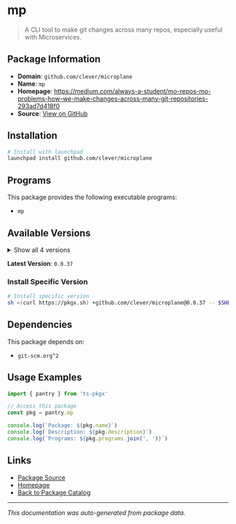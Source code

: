 # mp

> A CLI tool to make git changes across many repos, especially useful with Microservices.

## Package Information

- **Domain**: `github.com/clever/microplane`
- **Name**: `mp`
- **Homepage**: https://medium.com/always-a-student/mo-repos-mo-problems-how-we-make-changes-across-many-git-repositories-293ad7d418f0
- **Source**: [View on GitHub](https://github.com/pkgxdev/pantry/tree/main/projects/github.com/clever/microplane/package.yml)

## Installation

```bash
# Install with launchpad
launchpad install github.com/clever/microplane
```

## Programs

This package provides the following executable programs:

- `mp`

## Available Versions

<details>
<summary>Show all 4 versions</summary>

- `0.0.37`, `0.0.36`, `0.0.35`, `0.0.34`

</details>

**Latest Version**: `0.0.37`

### Install Specific Version

```bash
# Install specific version
sh <(curl https://pkgx.sh) +github.com/clever/microplane@0.0.37 -- $SHELL -i
```

## Dependencies

This package depends on:

- `git-scm.org^2`

## Usage Examples

```typescript
import { pantry } from 'ts-pkgx'

// Access this package
const pkg = pantry.mp

console.log(`Package: ${pkg.name}`)
console.log(`Description: ${pkg.description}`)
console.log(`Programs: ${pkg.programs.join(', ')}`)
```

## Links

- [Package Source](https://github.com/pkgxdev/pantry/tree/main/projects/github.com/clever/microplane/package.yml)
- [Homepage](https://medium.com/always-a-student/mo-repos-mo-problems-how-we-make-changes-across-many-git-repositories-293ad7d418f0)
- [Back to Package Catalog](../../../package-catalog.md)

---

*This documentation was auto-generated from package data.*

